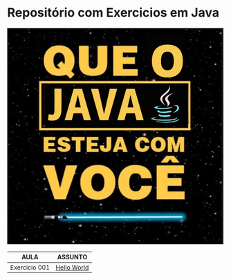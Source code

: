 # Repositório com Exercicios em Java

![Que o java esteja com você!](./img/java.png)

| AULA | ASSUNTO |
|------|---------|
|Exercicio 001|[Hello World](./exercicio%20001%20-%20Hello%20World/)